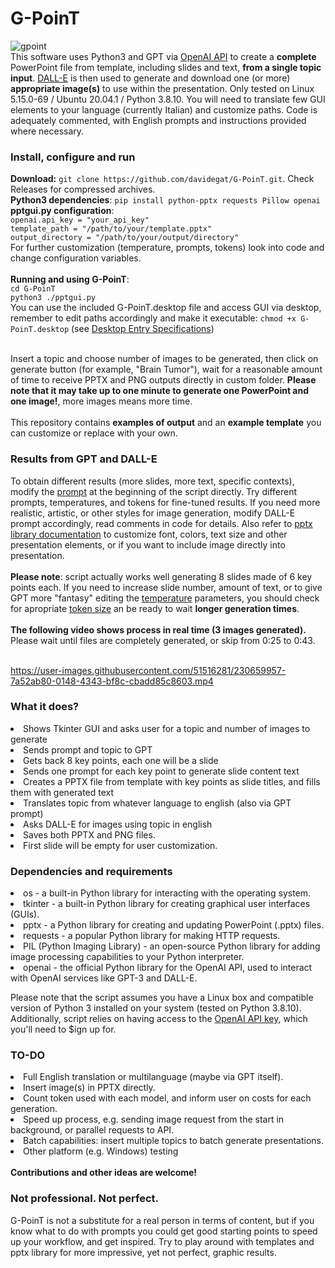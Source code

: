 # G-PoinT
![gpoint](https://user-images.githubusercontent.com/51516281/230658427-1af87422-e6f1-4b42-bfdd-ab1f411a1add.png)
<br>
This software uses Python3 and GPT via <a href="https://platform.openai.com/docs/api-reference/introduction">OpenAI API</a> to create a <b>complete</b> PowerPoint file from template, including slides and text, <b>from a single topic input</b>. <a href="https://platform.openai.com/docs/api-reference/images">DALL-E</a> is then used to generate and download one (or more) <b>appropriate image(s)</b> to use within the presentation. Only tested on Linux 5.15.0-69 / Ubuntu 20.04.1 / Python 3.8.10. You will need to translate few GUI elements to your language (currently Italian) and customize paths. Code is adequately commented, with English prompts and instructions provided where necessary. 

<h3>Install, configure and run</h3>
<b>Download:</b> <code>git clone https://github.com/davidegat/G-PoinT.git</code>. Check Releases for compressed archives.<br>
<b>Python3 dependencies</b>: <code>pip install python-pptx requests Pillow openai</code><br>
<b>pptgui.py configuration</b>:<br>
<code>openai.api_key = "your_api_key"
template_path = "/path/to/your/template.pptx"
output_directory = "/path/to/your/output/directory"</code><br>
For further customization (temperature, prompts, tokens) look into code and change configuration variables.<br><br>
<b>Running and using G-PoinT</b>:<br>
<code>cd G-PoinT</code><br>
<code>python3 ./pptgui.py</code><br>
You can use the included G-PoinT.desktop file and access GUI via desktop, remember to edit paths accordingly and make it executable: <code>chmod +x G-PoinT.desktop</code> (see <a href="https://developer-old.gnome.org/desktop-entry-spec/">Desktop Entry Specifications</a>)<br><br>

Insert a topic and choose number of images to be generated, then click on generate button (for example, "Brain Tumor"), wait for a reasonable amount of time to receive PPTX and PNG outputs directly in custom folder. <b>Please note that it may take up to one minute to generate one PowerPoint and one image!</b>, more images means more time.<br><br>
This repository contains <b>examples of output</b> and an <b>example template</b> you can customize or replace with your own.
<h3>Results from GPT and DALL-E</h3>
To obtain different results (more slides, more text, specific contexts), modify the <a href="https://help.openai.com/en/articles/6654000-best-practices-for-prompt-engineering-with-openai-api">prompt</a> at the beginning of the script directly. Try different prompts, temperatures, and tokens for fine-tuned results. If you need more realistic, artistic, or other styles for image generation, modify DALL-E prompt accordingly, read comments in code for details. Also refer to <a href="https://python-pptx.readthedocs.io/en/latest/">pptx library documentation</a> to customize font, colors, text size and other presentation elements, or if you want to include image directly into presentation.<br><br>
<b>Please note</b>: script actually works well generating 8 slides made of 6 key points each. If you need to increase slide number, amount of text, or to give GPT more "fantasy" editing the <a href="https://platform.openai.com/docs/api-reference/completions/create#completions/create-temperature">temperature</a> parameters, you should check for apropriate <a href="https://help.openai.com/en/articles/4936856-what-are-tokens-and-how-to-count-them">token size</a> an be ready to wait <b>longer generation times</b>.<br><br>
<b>The following video shows process in real time (3 images generated).</b> Please wait until files are completely generated, or skip from 0:25 to 0:43.<br><br>

https://user-images.githubusercontent.com/51516281/230659957-7a52ab80-0148-4343-bf8c-cbadd85c8603.mp4

<h3>What it does?</h3>

<li>Shows Tkinter GUI and asks user for a topic and number of images to generate
<li>Sends prompt and topic to GPT
<li>Gets back 8 key points, each one will be a slide
<li>Sends one prompt for each key point to generate slide content text
<li>Creates a PPTX file from template with key points as slide titles, and fills them with generated text
<li>Translates topic from whatever language to english (also via GPT prompt)
<li>Asks DALL-E for images using topic in english
<li>Saves both PPTX and PNG files.
<li>First slide will be empty for user customization.


<h3>Dependencies and requirements</h3>

<li>os - a built-in Python library for interacting with the operating system.
<li>tkinter - a built-in Python library for creating graphical user interfaces (GUIs).
<li>pptx - a Python library for creating and updating PowerPoint (.pptx) files.
<li>requests - a popular Python library for making HTTP requests.
<li>PIL (Python Imaging Library) - an open-source Python library for adding image processing capabilities to your Python interpreter.
<li>openai - the official Python library for the OpenAI API, used to interact with OpenAI services like GPT-3 and DALL-E.

Please note that the script assumes you have a Linux box and compatible version of Python 3 installed on your system (tested on Python 3.8.10). Additionally, script relies on having access to the <a href="https://platform.openai.com/account/api-keys">OpenAI API key</a>, which you'll need to $ign up for.
<h3>TO-DO</h3>
<li>Full English translation or multilanguage (maybe via GPT itself).
<li>Insert image(s) in PPTX directly.
<li>Count token used with each model, and inform user on costs for each generation.
<li>Speed up process, e.g. sending image request from the start in background, or parallel requests to API.
<li>Batch capabilities: insert multiple topics to batch generate presentations.
<li>Other platform (e.g. Windows) testing<br>
<br><b>Contributions and other ideas are welcome!</b>

<h3>Not professional. Not perfect.</h3>
G-PoinT is not a substitute for a real person in terms of content, but if you know what to do with prompts you could get good starting points to speed up your workflow, and get inspired. Try to play around with templates and pptx library for more impressive, yet not perfect, graphic results.
